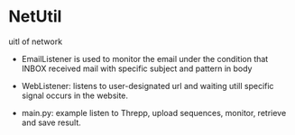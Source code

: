 # NetUtil
uitl of network

- EmailListener is used to monitor the email under the condition that INBOX received mail with specific subject and pattern in body

- WebListener: listens to user-designated url and waiting utill specific signal occurs in the website.

- main.py: example listen to Threpp, upload sequences, monitor, retrieve and save result.
